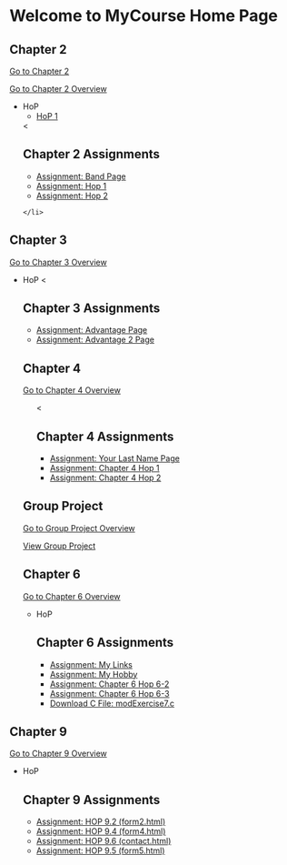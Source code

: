 <!DOCTYPE html>
<html lang="en">
<head>
  <meta charset="UTF-8">
  <title>MyCourse Home Page</title>
</head>
<body>
  <h1>Welcome to MyCourse Home Page</h1>

   <h2>Chapter 2</h2>
  <a href="chapter2/chapter2.html">Go to Chapter 2</a>
  <p><a href="chapter2">Go to Chapter 2 Overview</a></p>
  <ul>
    <li>HoP
      <ul>
        <li><a href="chapter2/hop1.html">HoP 1</a></li>
      </ul>
    </li>
    <<h2>Chapter 2 Assignments</h2>
<ul>
  <li><a href="chapter2/Band.html">Assignment: Band Page</a></li>
  <li><a href="chapter2/hop1.html">Assignment: Hop 1</a></li>
  <li><a href="chapter2/hop2.html">Assignment: Hop 2</a></li>
</ul>

    </li>
  </ul>

  <h2>Chapter 3</h2>
  <p><a href="chapter3">Go to Chapter 3 Overview</a></p>
  <ul>
    <li>HoP
      <<h2>Chapter 3 Assignments</h2>
<ul>
  <li><a href="chapter3/advantage.html">Assignment: Advantage Page</a></li>
  <li><a href="chapter3/advantage2.html">Assignment: Advantage 2 Page</a></li>
</ul>

  <h2>Chapter 4</h2>
  <p><a href="chapter4">Go to Chapter 4 Overview</a></p>
  <ul>
    <<h2>Chapter 4 Assignments</h2>
<ul>
  <li><a href="chapter4/yourlastname.html">Assignment: Your Last Name Page</a></li>
  <li><a href="chapter4/ch4hop1.html">Assignment: Chapter 4 Hop 1</a></li>
  <li><a href="chapter4/ch4hop2.html">Assignment: Chapter 4 Hop 2</a></li>
</ul>
  </ul>

  <h2>Group Project</h2>
  <p><a href="project.html">Go to Group Project Overview</a></p>
  <p><a href="project/index.html">View Group Project</a></p>

  <h2>Chapter 6</h2>
  <p><a href="chapter6.html">Go to Chapter 6 Overview</a></p>
  <ul>
    <li>HoP
      <h2>Chapter 6 Assignments</h2>
<ul>
  <li><a href="chapter6/mylinks.html">Assignment: My Links</a></li>
  <li><a href="chapter6/myhobby.html">Assignment: My Hobby</a></li>
  <li><a href="chapter6/Ch6HOP6-2.html">Assignment: Chapter 6 Hop 6-2</a></li>
  <li><a href="chapter6/Ch6HOP6-3.htm">Assignment: Chapter 6 Hop 6-3</a></li>
  <li><a href="chapter6/modExercise7.c" download>Download C File: modExercise7.c</a></li>
</ul>
      </ul>
    </li>
  </ul>

  <h2>Chapter 9</h2>
  <p><a href="chapter9">Go to Chapter 9 Overview</a></p>
  <ul>
    <li>HoP
      <h2>Chapter 9 Assignments</h2>
      <ul>
        <li><a href="chapter9/form2.html">Assignment: HOP 9.2 (form2.html)</a></li>
        <li><a href="chapter9/form4.html">Assignment: HOP 9.4 (form4.html)</a></li>
        <li><a href="chapter9/contact.html">Assignment: HOP 9.6 (contact.html)</a></li>
        <li><a href="chapter9/form5.html">Assignment: HOP 9.5 (form5.html)</a></li>
      </ul>
    </li>
  </ul>

</body>
</html>
